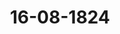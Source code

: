 ---  
schema: default  
title: 16-08-1824  
organization: Team Charlie  
notes: "<p>Description</p><p>Vier und zwanzigste Sitzung.

Geschehen, Frankfurt den 16. August 1824.

In Gegenwart

aller in der drei und zwanzigsten Sitzung Anwesenden.

</p><p>§.131</p><p>Provisorische Maaßregeln zur nöthigen Aufrechthaltung der innern

Sicherheit und öffentlichen Ordnung im Bunde.

(35. Sitz. §. 220 v. J. 1819.

Der Kaiserlich=Königliche präsidirende Herr Gesandte, Freiherr von

Münch-Bellinghausen: eröffnete die Sitzung mit der Erklärung, daß derselbe von

seinem allerhöchsten Hofe den Auftrag erhalten habe, die nachfolgenden Eröffnungen, welche

früher in vertraulicher Sitzung zur Kenntniß der verehrten Versammlung gebracht worden

sind, dermalen in das öffentliche Protokoll niederzulegen:

Als Seine Majestät der Kaiser in der Sitzung vom 20. September 1819 die Auf

merksamkeit dieser hohen Versammlung auf die damals in einem großen Theile von

Deutschland herrschende Bewegung und Gährung zu leiten Sich veranlaßt fanden, und

Dieselbe zugleich dringend aufforderten, die Ursachen dieser bedenklichen Erscheinung gründ

lich zu erforschen, und die Mittel in ernste Berathung zu ziehen, wodurch Ordnung und Ruhe,

Ehrfurcht vor den Gesetzen, Vertrauen zu den Regierungen und allgemeine Zufriedenheit

für die Zukunft gesichert und befestigt werden könnten, bezeichneten Höchstdieselben zugleich

diejenigen Gegenstände, welche vorzüglich als Quellen des sich immer mehr und mehr in

Deutschland verbreitenden Uebels der reifsten Erwägung würdig erschienen. Es mußte

Seiner Majestät zur innigsten Zufriedenheit gereichen, durch die hierauf gefaßten, für die

öffentliche Ruhe so wohlthätigen Bundesbeschlüsse die Ueberzeugung zu gewinnen, daß die

Aufrechthaltung und Befolgung jener Grundsätze, welche Seiner Majestät und Ihren

hohen Verbündeten, bei allen Verhandlungen über die großen Fragen unserer Zeit, zur

unverrückten Richtschnur gedient haben, auch von allen übrigen Deutschen Bundesregie

rungen als das einzige Mittel, dem gemeinschaftlichen Vaterlande die höchsten Zwecke,

wonach es streben kann, zu sichern, anerkannt worden war.

Wir können es uns jedoch, leider! nicht verbergen, daß ein großer Theil der damals

tandenen feindseligen Elemente, der nämlichen, aus welchen in der jüngst verflossenen

it die über so viele Nationen verhängten Drangsale und Widerwärtigkeiten entsprungen

d, auch heute noch in Deutschland vorhanden ist. Denn obgleich die Besonnenheit

äßigung und Treue, die den Deutschen Nationalgeist jederzeit aufs rühmlichste auszeich

en, uns bisher vor den gewaltsamen Zerrüttungen, denen andere Staaten zum Opfer

vorden, bewahrt haben, so ist die Anzahl und die Thätigkeit derer, die uns auf gleichem

ege zu gleichem Verderben zu führen bereit wären, doch nicht so unbedeutend, ihr Ein

ß nicht so gering, daß ihrem sträflichen Treiben mit Gleichgültigkeit zugesehen werden

inte. Sind sie auch nicht mächtig genug, den öffentlichen Frieden zu stören, so stiften

doch schon unsägliches Uebel, indem sie alle Autorität herabzuwürdigen, alle Grundsätze

erschüttern, alle Wahrheiten zu verunstalten suchen, indem sie endlich jenes Gefühl

ierer Zufriedenheit und dauerhafter Sicherheit, ohne welches der politische Friede nie die

lle seiner Wohlthaten verbreiten kann, mit rastloser Betriebsamkeit untergraben. Seine

ajestät der Kaiser sind von der Ueberzeugung innigst durchdrungen, daß alle freien

ünsche, alle reinen Gefühle, und alle sich selbst überlassenen Bestrebungen der Deutschen

ker, ihren Regenten zugewendet, und daß alle gegentheiligen Erscheinungen nur das

reine Werk frevelnder Demagogen sind.

Von der unermüdeten Thätigkeit dieser Friedensstörer haben die neuesten Berichte der

* Erforschung ihrer Umtriebe in mehreren Theilen Deutschlands beschäftigten Mainzer

atralcommission niederschlagende Beweise geliefert.

Daß solche Erscheinungen, wie sie sich aus jenen Berichten ergeben, im Jahre 1824 in

utschland noch möglich sind; daß sie sich in einem Zeitpuncte der vollkommensten äusseren

he fortpflanzen, und mittelst vielfältiger, unter mancherlei Namen und Vorwand stets fort

zernder, geheimer Verbindungen, sogar mehr und mehr verbreiten konnten; daß eine in

en Ränken nie ermüdende Faction, sich, wenn gleich nur im Finstern wirkend, in ihrem fre

haften Beginnen so weit vermessen durfte, den Umsturz alles gesetzlich Bestehenden als unver

ktes Ziel zu verfolgen; — dieß verpflichtet Seine Majestät heute, die Aufmerksamkeit dieser

ehrten Versammlung auf eine Prüfung der in der 35. Sitzung der Deutschen Bundes

sammlung im Jahre 1819 gefaßten Bundestagsbeschlüsse zu leiten, um hieraus zur

berzeugung zu gelangen, ob diese, über einige provisorische Maaßregeln zur Aufrecht

tung der innern Sicherheit und öffentlichen Ordnung im Bunde gefaßten Beschlüsse,

se offenbaren Nachtheil für das allgemeine Wohl, ausser Wirksamkeit gesetzt werden

inen, oder ob es nicht vielmehr nothwendig sey, dieselben für fortbestehend zu erklären,

», in so fern deren Dauer auf eine bestimmte Zeitfrist beschraͤnkt war, zu erneuern.

Unter den Gegenständen, welche Seiner Majestät damals die nächste und sorgfältigste

Erwägung zu verdienen schienen, waren folgende:

1) Die Ungewißheit über den Sinn und die daraus entspringen

den Mißdeutungen des 13. Artikels der Bundesacte.

Die Deutschen Bundesfürsten fühlten die großen Schwierigkeiten, über diese höchst

wichtige innere Landesangelegenheit allgemeine Normen festzusetzen, nach welchen alle land

ständischen Verfassungen gleichförmig gebildet werden könnten; Sie wollten der jedem Bun

desstaate zustehenden Befugniß, seine inneren Angelegenheiten nach eigenen Einsichten, mit

Rücksicht auf die eigene Lage und die früheren staatsrechtlichen Verhältnisse, zu ordnen

nicht vorgreifen; inzwischen war auch nicht zu verkennen, daß, wenn auf einer Seite jene

Befugnisse mit Recht geachtet werden mußten, auf der andern Seite in den landständischen

Verfassungen, und bei den Verhandlungen der Landstände, keine, von dem ursprünglichen

landständischen Charakter gänzlich abweichenden Formen und Grundsätze geduldet werden

durften, welche mit den wesentlichen Rechten und Attributen monarchischer Staaten (die

mit Ausnahme der freien Städte, die einzigen Bestandtheile des Bundes seyn und bleiben

sollen) unvereinbar wären, und wodurch das landständische Princip mit dem monarchischen

in Widerspruch gesetzt, dieses fortschreitend geschwächt und so endlich eine mehr demokratische

— eine Veränderung, die früh

als monarchische Regierung herbeigeführt werden könnte;

oder spät die Auflösung des glücklich bestehenden Bundesvereins zur nothwendigen Folge

haben würde.

In dem Grundsatze einig, bei dieser höchst wichtigen Angelegenheit nur mit Erwä

gung aller dabei statt findenden Rücksichten zu Werke zu gehen, beschloß man im Jahre

1819 hierüber nur im Allgemeinen:

daß, nach dem Sinne des monarchischen Princips und zur Aufrechthaltung

des Bundesvereins, die Bundesstaaten, bei Wiedereröffnung der Sitzungen, ihre Er

klärungen über eine angemessene Auslegung und Erläuterung des 13. Art.

der Bundesacte abzugeben haben.

Diese erfolgte durch die zum Bundesgesetze erhobene Schlußacte der über Ausbildung

und Befestigung des Deutschen Bundes zu Wien gehaltenen Ministerial-Conferenzen.

In dem Artikel 57 derselben, ist das monarchische Princip in Beziehung auf land

ständische Verfassungen bestimmt ausgesprochen. Es wird darin festgesetzt:

* Da der Bund, mit Ausnahme der freien Städte, aus souverainen Fürsten besteht,

aso muß, dem hierdurch gegebenen Grundbegriffe zufolge, die gesammte Staats

egewalt in dem Oberhaupte des Staates vereinigt bleiben, und der Souve

erain kann durch eine landständische Verfassung nur in der Ausübung be

stimmter Rechte an die Mitwirkung der Stände gebunden werden».

Eine Folgerung davon ist, was der Art. 58 bestimmt:

« daß die im Bunde vereinten souverainen Fürsten durch keine landständische Ver

=fassung in der Erfüllung ihrer bundesmäsigen Verpflichtungen gehindert oder be

« schränkt werden dürfen ».

In dem Sinne dieser und obiger Bestimmung liegt gleichfalls der Satz:

a daß dem Souverain durch die Landstände die zur Führung einer zweckmäsig ge

a ordneten Regierung erforderlichen Mittel nie verweigert werden dürfen»

Ganz im Geiste dieser den Landständen vorgeschriebenen Grenzen, welche sie in ihrem

ken nicht überschreiten dürfen, ist in dem Art. 59 verordnet:

« Wo die Oeffentlichkeit landständischer Verhandlungen durch die Verfassung gestat

stet ist, muß durch die Geschäftsordnung dafür gesorgt werden, daß die gesetzli

achen Grenzen der freien Aeusserung, weder bei den Verhandlungen selbst, noch

« bei deren Bekanntmachung durch den Druck, auf eine die Ruhe des einzelnen

« Bundesstaates, oder des gesammten Deutschlands, gefährdende Weise überschrit

« ten werden ».

Hierdurch ist bestimmt ausgedrückt, in welchen Grenzen die landständischen Verhand

en durch eine Geschäftsordnung gehalten werden sollen. In Folge dieses Gebotes

en keine Grundsätze und Lehren aufgestellt werden, durch welche die wesentlichen Rechte

Attribute eines monarchischen Staates gefährdet, und die Regierungsgewalt des Mo

hen allmählig untergraben würde.

Wenn demnach in einzelnen Bundesstaaten, in welchen die Oeffentlichkeit der land

dischen Verhandlungen besteht, eine Geschäftsordnung noch gar nicht eingeführt ist, oder

eingeführte nach den bisherigen Erfahrungen zur Erreichung des beabsichteten Zweckes

hinreicht, so sind die Fürsten solcher Bundesstaaten nicht nur befugt, sondern sogar

pflichtet, für die Einführung einer, dem ausgesprochenen Endzwecke angemessenen, stän

en Geschäftsordnung zu sorgen. Die Verpflichtung der Bundesversammlung, über Voll

ing dieser Vorschrift zu wachen, geht aus dem Artikel 53 der Schlußacte hervor, wo

eißt:

« Die durch die Bundesacte den einzelnen Staaten garantirte Unabhängigkeit schließt

ezwär im Allgemeinen jede Einwirkung des Bundes in die innere Staatseinrich

etung und Staatsverwaltung aus: da aber die Bundesglieder sich in der Bundes

«acte üͤber einige besondere Bestimmungen vereinigt haben (in welche Classe die

aoben angefuͤhrten unstreitig gehoͤren); so liegt der Bundesversammlung ob, die Er

4 füllung der durch diese Bestimmungen übernommenen Verbindlichkeiten zu bewirken».

Wenn sonach Seine Majestät der Kaiser, durch die über die landständischen Ver

fassungen in der Schlußacte enthaltenen Bestimmungen, die im Jahre 1819 bestandene Un

gewißheit über den Sinn des 13. Artikels der Bundesacte genügend behoben, und die Quelle

zu möglichen Mißdeutungen derselben mit Beruhigung beseitigt finden; so glauben Seine

Majestät nichts desto weniger, eben auf den Grund der dießfälligen Bestimmungen, und

m wohl verstandenen Interesse der öffentlichen Ruhe und Ordnung in Deutschland, darauf

dringen und den Antrag machen zu sollen:

daß in allen Bundesstaaten, in welchen landständische Verfassungen bestehen, strenge

daruber gewacht werde, damit

1) in der Ausübung der den Ständen durch die landständische Verfassung zuge

standenen Rechte das monarchische Princip unverletzt erhalten bleibe;

2) zur Abhaltung aller Mißbräuche, welche durch die Oeffentlichkeit in den Ver

handlungen, oder durch den Druck derselben begangen werden können, eine

den angefuͤhrten Bestimmungen entsprechende Geschaͤftsordnung eingefuͤhrt, und

über die genaue Beobachtung derselben strenge gehalten werde.

Seine Majestät können dabei die Bemerkung nicht unterdrücken, daß, obgleich einer

jeden Bundesregierung überlassen bleibt, eine Geschäftsordnung, wie sie solche nach den

bisherigen Erfahrungen zweckmäsig findet, einzuführen, es doch sehr zu wünschen wäre, daß,

damit allenthalben dieselben Hauptprincipien befolgt werden, diejenigen Bundesstaaten, bei

welchen die Oeffentlichkeit der landständischen Verhandlungen besteht, sich über die Grund

linien einer solchen Geschäftsordnung im Sinne der angeführten bundesgesetzlichen Vorschrif

ten vereinbaren möchten.

Seine Kaiserliche Majestät zweifeln nicht, daß, wenn die hohe Bundesversammlung

sich diesen Wunsch zu eigen machen sollte, die Bundesstaaten, welche der Gegenstand an

geht, denselben gewiß bereitwilligst zur Erfüllung bringen werden.

2) Der zweite Gegenstand, welchen Seine Majestät damals bezeichneten, betraf

die unrichtigen Vorstellungen von den der Bundesversamm

lung zustehenden Befugnissen, und von den Mitteln, wodurch

selbe geltend zu machen sind.

Seine Majestät haben bei dieser Gelegenheit mit voller Ueberzeugung den Grundsatz

ausgesprochen, daß die Beschlüͤsse der Bundesversammlung, in so fern sie die aͤussere un

ere Sicherheit der Gesammtheit, die Unabhängigkeit und Unverletzbarkeit einzelner Mit

der des Bundes und die von beiden unzertrennliche Aufrechthaltung der rechtlich beste

den Ordnung zum Gegenstande haben, von allgemein verbindlicher Kraft seyn müssen

daß der Vollziehung solcher Beschlüsse keine einzelne Gesetzgebung und kein Separatbe

iß entgegen stehen duͤrfe.

Seine Majestät waren gleichzeitig davon überzeugt, daß die Gesetze und Beschlüsse

Bundes durchaus keine Gewährleistung ihrer Wirksamkeit haben könnten, wenn der

ndesversammlung nicht die gemessene Disposition über die zu deren Vollziehung erforder

in Mittel und Kräfte anvertraut würde.

Von dieser Ueberzeugung ausgehend, hatten Seine Majestät durch die Präsidialgesandt

ft den Entwurf einer provisorischen Executionsordnung der Berathung der Bundesver

mlung vorgelegt, welche dieselbe sofort, bis eine definitive Executionsordnung zu Stande

racht seyn würde, als allgemein verbindlich erklärte.

Durch den Bundestagsbeschluß vom 3. August 1820 ist nun wirklich eine definitive

cutionsordnung zum Bundesgesetze erhoben worden, mithin die frühere provisorische Exe

onsordnung erloschen.

3) Gebrechen des Schul- und Universitäts=Wesens.

Seine Majestät haben mit wahrem Bedauern in dem Präsidialvortrage vom 20. Sep

ber 1819 der mannichfachen Gebrechen erwähnt, durch welche die meisten der von Alters

berühmten Lehrinstitute Deutschlands ihren ursprünglichen Charakter und den von ihren

ereichen Stiftern und Beförderern beabsichteten Zwecken, in mehr als einer Hinsicht

nd geworden sind. Höchstdieselben hielten dafür, daß die Bundesversammlung verpflich

sey, sich mit dieser für die Wissenschaft und das öffentliche Leben, für das Familien

il und die Festigkeit der Staaten gleichwichtigen Frage zu beschäftigen, und nicht eher

on abzulassen, als bis ihre Bemühungen zu einem gründlichen und befriedigenden Re

ate geführt haben würden.

Nur um dem nächsten und unmittelbar drohenden Uebel zu begegnen, legten Seine

ijestät den Entwurf eines provisorischen Gesetzes vor.

Ob nun zwar dieses Bundesgesetz, nach seinem näheren Inhalte, mit Vorbehalt der

teren Berathungen des Bundestages über eine gründliche Verbesserung des gesammten

hul- und Universitäts=Wesens, als provisorische Maaßregel zur Abhülfe der bestehenden

brechen, in allen Bundesstaaten in Vollziehung und Anwendung getreten, und auf eine

immte Zeitfrist nicht beschränkt ist, mithin fortwährt, bis die vorbehaltene Verathung

Bundestages statt gefunden, und ein umfassendes definitives Gesetz zur Folge haben

wird; so finden sich Seine Majestät doch in Ihrem Gewissen und in Ihren Verhältnissen

zu den erleuchteten Deutschen Bundesregierungen verpflichtet, für diesen Gegenstand die

Aufmerksamkeit dieser Versammlung ganz besonders in Anspruch zu nehmen.

Es ist eine, leider! nicht mehr zweifelhafte Thatsache, daß in Deutschland, wie in an

dern Europäischen Staaten, mit planmäsiger Thätigkeit daran gearbeitet wird, in das un

verdorbene und für jeden Eindruck empfängliche Gemüth der Jugend, durch deren erste

Lehrer den Keim von Begriffen und Grundsätzen zu legen, welche sie in der Folge zu

brauchbaren Werkzeugen jener politischen Secte eignen sollen, deren Streben dahin gerichtet

ist, das Bestehende umzustürzen, um nach den siechen Erzeugnissen ihrer unseligen Theorie

selbst zu regieren.

Die Turnanstalten waren berufen, und die auf den Hochschulen errichteten engern

und weitern Vereine, die Burschenschaften und mehrere Privat-Erziehungsanstalten sind

noch heute berufen, jene der Jugend beigebrachten Grundsätze auszubilden und fruchtbrin

gend zu machen. Wenn man auch mit Beruhigung annehmen könnte, daß sowohl durch

die Natur jener Theorien, als durch die Weisheit der Deutschen Regierungen das Resul

tat dieser Tendenz werde vereitelt werden; so bildet doch das Wirken solcher Lehrer dereinst

unzufriedene, mit den bestehenden Verhältnissen und mit ihren Pflichten im Widerspruch

begriffene, in sich selbst zerfallene Menschen.

Wenn der Lehrer schon dem unreifen Knaben und Jünglinge für den Glauben in

der Religion den Zweifel giebt; wenn er dessen Gemüth an das ideale Bild kettet, das er

ihm von der Bestimmung des Menschen und von seinen Verhältnissen zum Staate mit

trügerischen Farben entwirft, statt ihm treue Schilderung des wirklichen practischen Lebens

vorzuführen; wenn der Lehrer, statt dem Knaben einen der jungen Denkkraft angemessenen

Stoff hinzugeben, ihn zu selbstständiger Prüfung und Begründung solcher Materien auf

fordert, die oft dem gereiften Verstande des Mannes schwer zu lösende Aufgaben darbieten;

wenn der so vorbereitete und mit unverdautem Wissen angefüllte Jüngling endlich in die

Hochschulen tritt, und dort Verachtung aller positiven Lehre, oder die Sucht, die gesell

schaftliche Ordnung nach eigenen, unversuchten Systemen umzuschaffen, vorfindet, sich in

der Geringschätzung gegen alles Bestehende nur noch genährt und befestigt fieht, und wenn

er endlich, statt sich an Ordnung und Disciplin zu gewöhnen, mit Ungebundenheit und

Zügellosigkeit vertraut wird, und, statt den Handhabern der Gesetze die schuldige Ehrerbie

tung zu widmen, sich selbst in einem Ausnahmgesetze begriffen waͤhnt, welches ihn üͤber

Lohn und Strafe erhebt; — dann darf es nicht befremden, daß wir nicht bloß auf Uni

versitäten und Hochschulen, sondern fast auf allen Lehranstalten die absprechendsten Urtheile

uber Religion und Staat, üͤber das Hoͤchste, wie üͤber das Heiligste vernehmen; es darf

kbar anerkennt, muß derselbe bemerken, daß er, was den ersten Gegenstand anlangt,

jetretener Umstände wegen nicht im Stande war, darüber besondere Instructionen von

em allerhöchsten Hofe erhalten zu können, da dieser früher von der Voraussetzung aus

ig, daß es sich nur von der Erneuerung des Preßgesetzes vom Jahre 1819 handeln

de. Indessen sind die ausgehobenen bundesgesetzlichen Grundsätze in Würtemberg be

s durch zweckmäsige Einrichtungen berücksichtigt worden, und es ist namentlich eine Ge

iftsordnung in Wirksamkeit, welche, ihrer Entstehung, ihrem Inhalte und den bisherigen

ahrungen zufolge, den aufgestellten Grundsätzen völlig entsprechen dürfte.

Wenn nun gleich hiernach letztere in Würtemberg bereits als gewahrt erscheinen, auch

Verschiedenheit der Verhältnisse eine Verschiedenheit der Modalitäten in der Anwen

igsweise nicht wird vermeiden lassen; so vermag der Königliche Gesandte doch an der

neigtheit seines allerhöchsten Hofes nicht zu zweifeln, sich den angetragenen Berathungen

r eine vielleicht ausführbare Vereinigung auf gewisse Grundlinien der Geschäfts

nung anzuschliessen.

Den dritten Punct der verehrlichen Präsidialanträge anlangend, so befindet sich der

nigliche Gesandte zwar in demselben Falle: da jedoch die Königlich-Würtembergische

aatsregierung schon damals, als der Zustand der Deutschen Universitäten in der 16. Sitz.

Bundesversammlung vom 6. Mai 1819 zum erstenmale Gegenstand eines Antrages

commissarischen Begutachtung eines gemeinsamen Einverständnisses über die etwa nö

jen Maaßregeln wurde, Ihren Beitritt, in vollkommener Uebereinstimmung mit der deß

8 zu Protokolk gegebenen Königlich-Hannöverischen Erklärung, ganz unzweideutig aus

rrochen hat; so kann der Königliche Gesandte keinen Anstand nehmen, auch bei dem ge

wärtigen ähnlichen Antrage, zu Vorbereitung einer Berathung und Vereinigung über

neinnützige Anordnungen, hinsichtlich des Schul-Unterrichts- und Erziehungs-We

3, seine Beistimmung, von gleichen Grundsätzen wie damals ausgehend, sogleich zu er

ten, und sich zu einer Mitwirkung in dem angegebenen Zwecke, durch Theilnahme an

Wahl der angetragenen Commission, hiermit bereitwillig zu zeigen.

'1.

Hinsichtlich des vierten Gegenstandes, die Erneuerung des Pueßgesetzes von 1819 be

fend, so ist dieses der einzige, worüber der Königliche Gesandte mit einer besondern

struction versehen, und zu der Erklärung ermächtigt worden ist:

* ..

daß er dem Antrage zu einer gemeinsamen Verreinbarung über Erneuorung

des provisorischen Preßgesetzes von 1819, somit auch über die Fortdauer desselben,

bis zur Verabredung eines definitiven, hiermit beitrete.

Baden. (Der Gefandte ist zu nachfolgender Erkirung beauftragt?

Seine Königliche Hoheit der Großherzog haben zu viele Beweise von der unerschüt

terlichen Liebe und Treue Allerhöchstihrer Unterthanen erhalten, Sie haben deren An

hänglichkeit an die bestehende Regierung und ihr tiefes Rechtsgefühl zu oft erpröbt, als

daß Allerhöchstsie Sich nicht gedrungen fühlten, Ihrem Volke vor allen Dingen ein

Zeugniß zu geben, dessen Ablegung Ihrem Herzen eine Wohlthat ist. Eben deßhalb

glauben auch Seine Königliche Hoheit die feste Zuversicht an den Tag legen zu können

daß die Versuche der Unruhestifter, die auf den Umsturz des gegenwärtigen Standes der

Dinge gerichteten Plane fremder Demagogen, bei der Masse Ihrer Unterthanen selbst

alsdann keinen Eingang finden werden, wenn Einzelne derselben —- von schwindelnden

Theorien ergriffen -- die Bahn verlassen sollten, die ihnen durch Ehre und Pflicht ein

für allemal vorgezeichnet ist.

Nichts desto weniger erkennen Seine Königliche Hoheit schon die Existenz solcher

Versuche, die sich leider nach den vorliegenden Beweisen nicht in Abrede stellen läßt, für

ein Uebel an, dem nicht kräftig genug entgegen gewirkt werden kann. Die neueste Ge

schichte hat die Erfahrung nur allzusehr bestätigt, daß wahren oder eingebildeten Leiden

der Völker nicht dadurch abgeholfen werden kann, daß man durch gewaltsamen Umsturz

der Dinge, neue Leiden und neue Drangsale zu den früheren gesellt; daß Zufriedenheit

und Glück nicht dadurch verbreitet wird, wenn ein Jeder täglich für Alles zittern muß,

was ihm heilig und theuer ist.

Demnach halten sich auch Seine Königliche Hoheit der Großherzog für verpflichtet,

alle Vorschläge sich zu eigen zu machen, welche dazu dienen können, Besorgnisse zu ent

fernen, durch welche der Friede der Einzelnen fortwährend bedroht und den Regierungen

jene ungestörte Sscherheit geraubt wird, die es ihnen allein möglich macht, sich dem Wohl

ihrer Unterthanen mit der nöthigen Sorgfalt und Eifer zu widmen.

In der so eben verlesenen verehrlichen Präsidialproposition erblicken nun Seine

Königliche Hoheit einen neuen Beweis der weisen Fürsorge Seiner Kaiserlich-Königlich

Apostol. Majestät für die Wohlfahrt des Deutschen Bundes. Was aber den nähern In

halt derselben betrifft, so haben Seine Königliche Hoheit, dem Grundprincip des Bundes

getreu, es sich jederzeit angelegen seyn lassen, für die Aufrechthaltung des monarchischen

Princips in Allerhöchstihren Staaten Sorge zu tragen. Allerhöchstsie haben die For

derungen der Stände des Großherzogthums, die hiermit nicht in Einklang zu bringen

waren, mit dem Ernste zurückgewiesen, der keinen Zweifel übrig lassen konnte, daß Sie

auch in Zukunft hierüber zu wachen wissen würden. Seine Königliche Hoheit giengen

hierbei von der Ueberzeugung aus, daß der Deutsche Bund nur dadurch immer mehr und

mehr befestigt werden könne, wenn die einzelnen höchsten Bundesglieder bei allen ihren

erungshandlungen das System des Bundes niemals aus den Augen verlören. Eben

ilb sind auch Seine Königliche Hoheit sehr bereit, den Wünschen des Kaiserlich-Kö

h=Oesterreichischen Hofes zu entsprechen, und sich über die Grundlinien einer Ge

sordnung, wie sie durch die Wiener Schlußacte bedingt ist, mit den übrigen höchsten

desgliedern, die sich in einer gleichen Lage wie Sie befinden, zu vereinbaren.

Seine Königliche Hoheit erkennen es auch in dieser Beziehung als einen Vorzug der

tzgebung des Bundes an, daß die Landesgesetzgebung ihr jedesmal weichen muß, so

je mit den Beschlüssen des Bundes nicht in Einklang gebracht werden kann, und daß

den Vollzug der innerhalb der Competenz des Bundes gefaßten Beschlüsse durch eine

itive Executionsordnung gesorgt ist.

Seiner Königlichen Hoheit sind die mannichfaltigen Gebrechen nicht entgangen, an

die Universitäten und Lehranstalten der Deutschen Staaten leiden, und Allerhöchst

haben diesen, so viel von Ihnen abhängt, jeder Zeit entgegen zu wirken gesucht.

is desto weniger ist nicht zu verkennen, daß isolirte Bestrebungen auch hier nicht aus

n. Die Universitäten sind ein Gemeingut der Deutschen Nation, und daher sind

inschaftliche und durchgreifende Maaßregeln dringendes Bedürfniß. Seine Königliche

it geben daher sehr bereitwillig Ihre Zustimmung zu der Reactivirung der früher

idenen Bundestags=Commission, und nehmen auch Ihrer Seits den Fortbestand des

sorischen Bundesbeschlusses vom 20. September 1819 über die Universitäten als eine

verstandene Sache an.

Die Großherzogliche Regierung hat es sich von Anfang an zur Pflicht gemacht, dem

brauch der Presse in dem Großherzogthume, so viel möglich, zu steuern. Sie gieng

ei von der Ueberzeugung aus, daß Einigkeit und Friede im Bunde nicht erhalten

en könne, wenn die einzelnen Bundesglieder in andern Bundesstaaten den frechsten

iffen ausgesetzt blieben, ohne daß hiergegen schleunige und kräftige Abhülfe gewährt

e; daß die Deutsche Literatur nicht dazu benutzt werden dürfe, um die einzelnen

ischen Völkerstämme sich wechselseitig zu entfremden, und so den Keim zur Auflösung

Bundes zu legen. Aus diesem Grunde, und weil die Unmöglichkeit, vor dem 20. Sep

er dieses Jahres ein definitives Gesetz zu Stande zu bringen, am Tage liegt, stimmen

se Königliche Hoheit bereitwilligst für die einstweilige Fortdauer des provisorischen

jgesetzes vom 20. September 1819.

Endlich liefern die heute noch vorgelegten Resultate der neuesten von der Central

rsuchungs-Commission eingeleiteten Untersuchung so viele Belege zu der Fortdauer ge

er staatsgefährlicher Verbindungen in Deutschland, daß Seine Königliche Hoheit nur

die Fortsetzung von Untersuchungen stimmen können, die jedenfalls als ein Zaum für

die Uebelgesinnten Deutschlands dienen, und die späterhin dazu benutzt werden können, um

das Uebel aus dem Grunde zu heben.

Kurhessen. Von Seiner Königlichen Hoheit dem Kurfürsten ermächtigt und be

auftragt, den so eben angehörten Anträgen der verehrlichen Kaiserlich-Königlichen Präsi

dialgesandtschaft hinsichtlich aller darin erwähnten Gegenstände alsbald beizutreten, findet

sich der Kurfürstliche Gesandte, indem er diese Zustimmung ausspricht, durch die ausführ

liche Entwickelung der Motive, welche diesen Anträgen zum Grunde liegen, aller weitern

deßfallsigen Ausführung seines Orts überhoben, und hierin nur noch die Veranlassung, den

jenigen verehrlichen Gesandtschaften, welche bereits vor ihm abgestimmt, und die allerhöchste,

hierdurch abermals bewiesene Fürsorge Seiner Kaiserlichen Majestät für das Wohl des

Deutschen Bundes dankbarlichst anerkannt haben, sich mit gleichen Gefühlen dahin anzu

schliessen, daß diese Dankverbindlichkeit in dem hierauf zu fassenden Beschlusse dieser hohen

Versammlung angemessen und möglichst vollständig ausgedrückt werde.

Großherzogthum Hessen. Seine Königliche Hoheit der Großherzog erkennen

in der heutigen Präsidialproposition mit lebhaftestem Dankgefühl einen neuen Beweis der

wohlwollenden Sorgfalt, welche Seine Majestät der Kaiser von Oesterreich jederzeit für

die Erhaltung der Ruhe und gesetzlichen Ordnung auf Deutschem Bundesgebiete bewährt

haben.

Höchstvenenselben konnte es nur erwünscht seyn, diesen hochwichtigen Gegenstand zu

einer Zeit wiederholt in Anregung gebracht zu sehen, wo die Gewißheit neuer, auf den Um

sturz des Bundes und der Bundesregierungen berechneter Verbindungen vorliegt. Sind

diese auch nicht zu einem Grade von Reife gediehen, welcher ernstliche Besorgnisse füͤr die

innere Sicherheit des Bundes hätte erregen können, so nehmen sie darum nicht minder

die Aufmerksamkeit sämmtlicher Bundesregierungen in Anspruch, um durch zweckmäsige

Vorkehrungen ähnlichen Unternehmungen aufs kräftigste entgegen zu wirken, deren Nicht

beachtung die Verwegenheit ihrer Urheber und Theilnehmer immer höher steigern, die Aus

breitung derselben erleichtern und so zuletzt der öffentlichen Ruhe wirkliche Gefahr bereiten

könnte.

Seine Königliche Hoheit glauben nach allem, was über die neu entdeckten revolutio

nären Plane zu Höchstihrer Kenntniß gelangt ist, mit Beruhigung annehmen zu können

daß, wenn auch Einzelne Ihrer Unterthanen der Vorwurf von Theilnahme an denselben

treffen sollte, deren Zahl sich doch jedenfalls als sehr unbedeutend herausstellen werde;

dem ungeachtet werden Höchstdieselben zu allen Bundesbeschlüssen bereitwillig mitwirken,

welche zur Vernichtung aller verbrecherischen Verbindungen dieser Art erforderlich sind, indem

von der Ueberzeugung ausgehen, daß nur gemeinsame Maaßregeln aller Bundesregie

in und deren gleichförmige beharrliche Ausführung in sämmtlichen Bundesstagten da

mit Erfolg angewandt werden können.

Was in dieser Hinsicht Gegenstand der Berathung seyn kann, ist in der erwäͤhnten

idialproposition vollständig zusammengestellt, und mit einer Umsicht erörtert, welche

s zu wünschen übrig läßt.

Der erste der darin bezeichneten Puncte steht in der innigsten Verbindung mit dem

ande der bei weitem größern Zahl der Regierungen —- mit der Ruhe und Wohlfahrt

Deutschen Volksstämme. Die feste Aufrechthaltung des monarchischen Princips liegt

Interesse der Völker, wie der Fürsten; auf ihm beruhet die Erhaltung des Bundes.

Seine Königliche Hoheit halten es für eine Ihrer heiligsten Bundes- und Regenten

hten, Ihrer Seits auf alles einzugehen, was in dieser Beziehung von Seiten des Bundes

Anleitung bundesgesetzlicher Normen, für räthlich erachtet wird, und da diese in Betreff

ständischer Einrichtungen, deren nahe Berührung mit dem monarchischen Princip un

ennbar ist, den Präsidialantrag genügend motiviren, da derselbe namentlich nichts ent

„ was nicht schon durch die Schlußacte der Wiener Ministerial-Conferenzen, deren Ein

ung ins Leben und Aufrechthaltung der Bundesversammlung unläugbar obliegt, fest

zt wäre; so finden Seine Königliche Hoheit dabei keinen Anstand, werden Sich daher

demjenigen nicht entziehen, was in Folge desselben Ihrer Seits erwartet werden kann.

Was die Gebrechen des Schul= und Universitäts=Wesens betrifft; so hat sich der diesem

enstand gewidmete Bundesbeschluß vom 20. September 1819, bei dem regen Eifer

Höchstihre Behörden durch die pünctlichste Vollziehung desselben bewiesen, in Ihren

den so sehr als wohlthätig bewährt, daß Sie nur dessen Fortbestehen wünschen können

ei Sie übrigens die zu dem angegebenen Zwecke weiter in Vorschlag gebrachte Bundes

=Commission für sehr passend erachten.

*...

Hinsichtlich der Presse sind die Regierungsmaximen, welche Seine Königliche Hoheit

Großherzog bis zum Bundesbeschlusse vom 20. September 1819 befolgt haben, hin

lich bekannt. Allein, so sehr Höchstdieselben Sich in jenem Zeitpuncte von der Uner

chkeit mehrerer Beschränkungen der Preßfreiheit überzeugt finden mußten, so wenig

ten Sie unter den gegenwärtigen Umständen Sich für deren Aufhebung erklären, da

ieser Beziehung der Zustand der Dinge in Deutschland im Wesentlichen noch keine solche

derung erfahren hat, welche die gegen den Mißbrauch der Presse getroffenen Vorkehrun

uͤberfluͤssig machen koͤnnte, da, selbst seit dem Bestehen erwaͤhnter Beschraͤnkungen, der

g zum Mißbrauch der Presse sich noch mehrfach ausgesprochen hat, und die fruher aufge

in Gemüther nicht schon jetzt in dem Grade beruhigt sind, um die Besorgniß vor der

nachtheiligen Einwirkung einer ungezügelten Druckfreiheit zu entfernen. Die künftige Er

fahrung mag darüber entscheiden, zu welcher Zeit die vorliegenden Beschränkungen derselben

aufzuheben, oder in welcher Weise sie etwa zu modificiren seyen.

Die Nützlichkeit des in der Mainzer Central-Untersuchungs-Commission geschaffenen

Instituts hat sich ganz unverkennbar erprobt. Nur durch eine solche Behörde war es

möglich, eine Uebersicht aller gegen den Bund und die Regierungen der Bundesstaaten

gerichteten Verschwörungen, ihres innern Zusammenhanges, und der zu ihrer Ausführung

angewandten Mittel zu erlangen.

Dasselbe Interesse, welches vor fünf Jahren die Bestellung der Commission ver

anlaßte, liegt noch jetzt vor, und die vorläufige unveränderte Fortdauer derselben kann

daher keinem Anstande unterliegen.

Der Gesandte hat den Auftrag erhalten, Vorstehendes zum Protokolle zu erklären

und hiernach in allen Puncten den in der verehrlichen Präsidialproposition enthaltenen

Anträgen beizustimmen.

Dänemark, wegen Holstein und Lauenburg. Seine Majestät der König finden

in den gegenwärtig mitgetheilten Propositionen des allerhöchsten Kaiserlichen Hofes einen

neuen, dankbar anzuerkennenden Beweis der unwandelbaren Sorgfalt und des unermü

deten Bestrebens Seiner Majestät des Kaisers, die innere Ruhe und die Ordnung in

den Deutschen Bundesstaaten, die Würde ihrer Regierungen und das Wohl deren Unter

thanen zu erhalten und zu befestigen. Seine Majestät der König glauben diese Ihre Ge

sinnungen nicht bestimmter an den Tag legen zu können, als durch unbedingten Beitritt zu

sämmtlichen nunmehr öffentlich ausgesprochenen Anträgen.

Niederlande, wegen des Großherzogthums Luxemburg. Der Großher

zoglich=Luxemburgische Gesandte — stets lebhaft durchdrungen von der von seinem König

lichen Herrn überkommenen heiligen Verpflichtung: in seinen sämmtlichen Aeusserungen und

Mittheilungen in dem Kreise dieser hohen Versammlung sich in dem Sinne des in seinen

Instructionen durchaus athmenden ächt- und rein-föderativen Geistes auszusprechen

könnte nicht anders wie sich gegen Allerhöchstdenselben als verantwortlich dafür ansehen

wenn er, insbesondere bei der vorliegenden wesentlichen Veranlassung, nicht allein dem ein

stimmigen Ausdruck des allerseitigen Dankes gegen den das Deutsche Bundes-Gesammt-Inte

resse im Ganzen mit gleich hoher Aufmerksamkeit und alles umfassender Fürsorge zum Besten

fördernd= und leitenden Kaiserlich=Oesterreichischen Hof sich nicht aufs bereitwilligste

anschlösse, als auch mit dem dermalen davon zu würdigenden unendlich schätzbaren Belege

illen seinen Entwickelungen sich nicht —- wie andurch in Seiner Königlichen Majestät

nen geschieht —- als förmlich und vollkommen einverstanden erklärte.

Großherzoglich- und Herzoglich=Sächsische Häuser. Der Großherzoglich

Herzoglich=Sächsische Gesandte erkennt in dem verehrlichen Präsidialantrage, wel

das landständische Verfassungswesen betrifft, nur eine Erinnerung an schon bestehende

etze, und sich in so fern für ermächtigt, demselben beizustimmen. Er hat jedoch für

chsen-Weimar und Eisenach hierbei insonderheit Folgendes zu erklären:

Gemäß der Bundesacte, gemäß dem Artikel 57 der Schlußacte vom 1. Mai 1820,

8. Juni

gemäß dem Sinne und Geiste der dem Großherzogthume gegebenen Verfassung selbst,

den Seine Königliche Hoheit der Großherzog nie gestatten, daß bei Beurtheilung und

wendung des Grundgesetzes vom 5. Mai 1816--sey es in einzelnen Artikeln, oder in

1 Ganzen seines Inhaltes, sey es von den Ständen, oder von den Regierungsbehörden

e andere Ansicht, ein anderer Gesichtspunct aufgefaßt werde, als der Grundsatz: die

sammte Staatsgewalt bleibt in dem Oberhaupte des Staates vereinigt und der Sou

ain kann durch eine landständische Verfassung nur in der Ausübung bestimmter Rechte

die Mitwirkung der Stände gebunden werden. Aber je richtiger die hiernach zu ziehen

Grenzen der landständischen Befugnisse von den Ständen des Großherzogthums Sachsen

imar selbst erkannt und in treuer Ergebenheit gehalten worden sind, desto weniger ist

bis jetzt, dort nothwendig gewesen, jene Grenzen noch genauer zu bezeichnen.

Was den Druck der Protokolle des Landtages, also diejenige Oeffentlichkeit betrifft,

che allein die Verfassung kennt, besteht eine Geschäftsordnung, die, verfassungsmäsig

ichtet, einer Seits für das Großherzogthum und dessen Verhältnisse passend ist, und andrer

its zu Besorgnissen keinen Grund abgegeben haben dürfte.

In Ansehung des Antrags über das Schul- und Universitäts-Wesen, ist der Gesandte

höchster Instruction nicht versehen. Da indeß die dadurch beabsichtigte gemeinnützliche

ordnung als Folge des eigenen Antrags diesseitiger Gesandtschaft in der 13. Sitzung

n Jahr 1819 (§. 46) erscheint, so findet, mit Beziehung darauf, der Gesandte kein

denken, beizutreten, während er ein Gleiches, wegen der vorgeschlagenen provisorischen

neuerung des provisorischen Preßgesetzes vom 20. September 1819, zu thun ermäch

ist.

Schließlich hat er auch bei dieser Gelegenheit die Versicherung der innigsten Ver

ung seiner allergnädigst und gnädigsten Herren gegen Seine Kaiserlich-Königlich-Apo

ische Majestät auszudrücken.

Braunschweig und Rassau. Die Gesandtschaft ist beauftragt, den Grundsätzen

) Anträgen beizustimmen, die in der Präsidialproposition zur Befestigung des wahren

Wohls der einzelnen Bundesstaaten und der Gesammtheit des Deutschen Bundes ausge

sprochen und entwickelt worden sind.

Mecklenburg=Schwerin und Mecklenburg-Strelitz. Gesandter ist angewie

sen zu erklären, daß Ihre Königlichen Hoheiten die Großherzoge von Mecklenburg-Schwe

rin und Mecklenburg-Strelitz —- in voller Anerkennung der von Seiner Majestät dem

Kaiser in der so eben verlesenen Präsidialproposition gegebenen neuen Beweise Allerhöchst

ihrer auf die Wohlfahrt des Deutschen Bundes fortwährend und in stets gleichem Bun

dessinne gerichteten Fürsorge -- den Kaiserlich-Oesterreichischer Seits gemachten Anträgen

zustimmen wollen.

Oldenburg, Anhalt und Schwarzburg. Die Gesandtschaft erklärt sich, in

Folge ihrer Instructionen, mit den in der Präsidialproposition vorgeschlagenen Maaßregeln

und ihrer Nützlichkeit vollkommen einverstanden.

Hohenzollern, Liechtenstein, Reuß, Schaumburg-Lippe, Lippe und

Waldeck. Der Gesandte hält sich ermächtigt, sämmtlichen Anträgen der Präsidialpropo

sition, welche nur einen neuen nicht hoch genug zu verehrenden Beweis der erhabenen

Fürsorge Seiner Majestät des Kaisers für das dauernde Wohl des Deutschen Bundes ab

geben, beizutreten.

Die freien Städte Lübeck, Frankfurt, Bremen und Hamburg. Der Ge

sandte findet sich ermächtigt, der verehrlichen Präsidialproposition beizutreten, und vereinigt

sich mit dem Ausdrucke des lebhaftesten ehrerbietigsten Dankes für die von Seiner Kaiserlich

Königlichen Majestät neuerdings bethätigte hohe Sorgfalt für das Beste des Deutschen

Bundes.

Hierauf wurde folgender

Beschluß

gefaßt:

Der Deutsche Bund verdankt Seiner Majestät dem Kaiser von Oesterreich den, durch

die heutige Mittheilung bethätigten, neuen Beweis der unwandelbaren Sorgfalt Seiner

Kaiserlich=Königlichen Majestät für die Erhaltung und Befestigung der innern Ruhe und

Ordnung in Deutschland, und setzt folgende Bestimmungen fest:

1) Es soll in allen Bundesstaaten, in welchen landständische Verfassungen bestehen,

strenge darüber gewacht werden, damit in der Ausübung der den Ständen durch die land

ständische Verfassung zugestandenen Rechte das monarchische Princip unverletzt erhalten bleibe,

und damit zur Abhaltung aller Mißbräuche, welche durch die Oeffentlichkeit in den Ver

handlungen oder durch den Druck derselben begangen werden koͤnnen, eine den angefuͤhrten

Bestimmungen der Schlußacte entsprechende Geschäftsordnung eingeführt und über die ge

naue Beobachtung derselben strenge gehalten werde.

Die Deutsche Bundesversammlung theilt den Wunsch Seiner Kaiserlich-Königlichen

Majestät, daß diejenigen Bundesstaaten, bei welchen die Oeffentlichkeit der landständischen

Verhandlungen besteht, sich über die Grundlinien einer solchen Geschäftsordnung, im Sinne

der angeführten bundesgesetzlichen Vorschriften, vereinbaren möchten.

2) Das provisorische Gesetz, welches die Bundesversammlung über die Deutschen Uni

versitäten am 20. September 1819 beschlossen, dauert zwar selbstverstanden fort; es soll

aber aus der Mitte der Bundesversammlung eine Commission von fünf Mitgliedern ge

wählt werden, welche, mit Rückblick auf die hinsichtlich der Universitäten bereits vorlie

genden Verhandlungen, die gegenwaͤrtig hervortretenden Gebrechen des gesammten Schul

Unterrichts- und Erziehungs-Wesens in Deutschland zu erörtern, und die Maaßregeln, zu

welchen diese Erörterung Anlaß geben wird, in Vorschlag zu bringen habe.

3) Das, mit dem 20. September laufenden Jahres erlöschende, provisorische Preßge

setz bleibt so lange in Kraft, bis man sich über ein definitives Preßgesetz vereinbart

haben wird.

Folgen die Unterschriften.



</p>"  
resources:  
- format: png  
  name: Page245[131].png  
  url: ../../data_img/Protokolle_BV_16_1824/16-08-1824/Page245[131].png  
- format: png  
  name: Page246[131].png  
  url: ../../data_img/Protokolle_BV_16_1824/16-08-1824/Page246[131].png  
- format: png  
  name: Page247[131].png  
  url: ../../data_img/Protokolle_BV_16_1824/16-08-1824/Page247[131].png  
- format: png  
  name: Page248[131].png  
  url: ../../data_img/Protokolle_BV_16_1824/16-08-1824/Page248[131].png  
- format: png  
  name: Page249[131].png  
  url: ../../data_img/Protokolle_BV_16_1824/16-08-1824/Page249[131].png  
- format: png  
  name: Page250[131].png  
  url: ../../data_img/Protokolle_BV_16_1824/16-08-1824/Page250[131].png  
- format: png  
  name: Page251[131].png  
  url: ../../data_img/Protokolle_BV_16_1824/16-08-1824/Page251[131].png  
- format: png  
  name: Page256[131].png  
  url: ../../data_img/Protokolle_BV_16_1824/16-08-1824/Page256[131].png  
- format: png  
  name: Page257[131].png  
  url: ../../data_img/Protokolle_BV_16_1824/16-08-1824/Page257[131].png  
- format: png  
  name: Page258[131].png  
  url: ../../data_img/Protokolle_BV_16_1824/16-08-1824/Page258[131].png  
- format: png  
  name: Page259[131].png  
  url: ../../data_img/Protokolle_BV_16_1824/16-08-1824/Page259[131].png  
- format: png  
  name: Page260[131].png  
  url: ../../data_img/Protokolle_BV_16_1824/16-08-1824/Page260[131].png  
- format: png  
  name: Page261[131].png  
  url: ../../data_img/Protokolle_BV_16_1824/16-08-1824/Page261[131].png  
- format: png  
  name: Page262[131].png  
  url: ../../data_img/Protokolle_BV_16_1824/16-08-1824/Page262[131].png  
- format: png  
  name: Page263[131].png  
  url: ../../data_img/Protokolle_BV_16_1824/16-08-1824/Page263[131].png  
- format: png  
  name: Page264[131].png  
  url: ../../data_img/Protokolle_BV_16_1824/16-08-1824/Page264[131].png  
category:   
  - Protokolle_BV_16_1824  
maintainer: Henry Frederick Lutterodt  
maintainer_email: h.lutterodt.21@abdn.ac.uk  
---